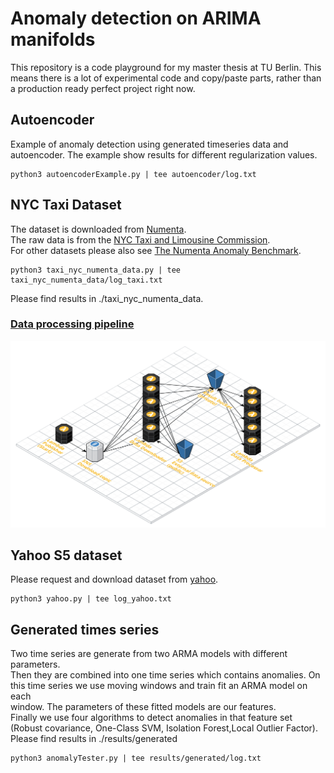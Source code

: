 # Anomaly detection on ARIMA manifolds

This repository is a code playground for my master thesis at TU Berlin.
This means there is a lot of experimental code and copy/paste parts,
rather than a production ready perfect project right now.

## Autoencoder

Example of anomaly detection using generated timeseries data and autoencoder.
The example show results for different regularization values.

```console
python3 autoencoderExample.py | tee autoencoder/log.txt
```

## NYC Taxi Dataset

The dataset is downloaded from [Numenta](https://github.com/numenta/NAB/blob/master/data/realKnownCause/nyc_taxi.csv).  
The raw data is from the [NYC Taxi and Limousine Commission](https://www1.nyc.gov/site/tlc/about/tlc-trip-record-data.page).  
For other datasets please also see [The Numenta Anomaly Benchmark](https://github.com/numenta/NAB).

```console
python3 taxi_nyc_numenta_data.py | tee taxi_nyc_numenta_data/log_taxi.txt
```

Please find results in ./taxi_nyc_numenta_data.

### [Data processing pipeline](./aws_lambda_taxi_data/README.md)

![Infrastructure](./aws_lambda_taxi_data/processor_internal_data/img/infrastructure_serverless_data_processing_internal_data_scale.png)

## Yahoo S5 dataset

Please request and download dataset from [yahoo](https://webscope.sandbox.yahoo.com/catalog.php?datatype=s&did=70).

```console
python3 yahoo.py | tee log_yahoo.txt
```

## Generated times series

Two time series are generate from two ARMA models with different parameters.  
Then they are combined into one time series which contains anomalies.
On this time series we use moving windows and train fit an ARMA model on each  
window. The parameters of these fitted models are our features.  
Finally we use four algorithms to detect anomalies in that feature set  
(Robust covariance, One-Class SVM, Isolation Forest,Local Outlier Factor).
Please find results in ./results/generated

```console
python3 anomalyTester.py | tee results/generated/log.txt
```
